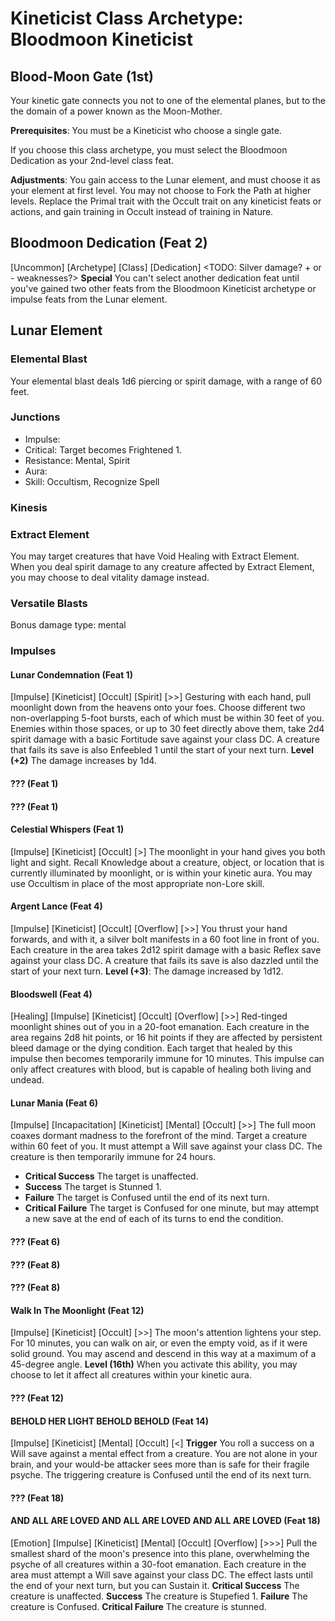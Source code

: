 # Kineticist Class Archetype: Bloodmoon Kineticist
## Blood-Moon Gate (1st)
Your kinetic gate connects you not to one of the elemental planes, but to the
the domain of a power known as the Moon-Mother.

**Prerequisites**: You must be a Kineticist who choose a single gate.

If you choose this class archetype, you must select the Bloodmoon Dedication as
your 2nd-level class feat.

**Adjustments**: You gain access to the Lunar element, and must choose it as
your element at first level. You may not choose to Fork the Path at higher
levels. Replace the Primal trait with the Occult trait on any kineticist feats
or actions, and gain training in Occult instead of training in Nature.

## Bloodmoon Dedication (Feat 2)
[Uncommon] [Archetype] [Class] [Dedication]
<TODO: Silver damage? + or - weaknesses?>
**Special** You can't select another dedication feat until you've gained two
other feats from the Bloodmoon Kineticist archetype or impulse feats from the
Lunar element.

## Lunar Element
### Elemental Blast
Your elemental blast deals 1d6 piercing or spirit damage, with a range of 60
feet.

### Junctions
- Impulse:
- Critical: Target becomes Frightened 1.
- Resistance: Mental, Spirit
- Aura:
- Skill: Occultism, Recognize Spell

### Kinesis
<TODO>

### Extract Element
You may target creatures that have Void Healing with Extract Element. When you
deal spirit damage to any creature affected by Extract Element, you may choose
to deal vitality damage instead.

### Versatile Blasts
Bonus damage type: mental

### Impulses
#### Lunar Condemnation (Feat 1)
[Impulse] [Kineticist] [Occult] [Spirit] [>>]
Gesturing with each hand, pull moonlight down from the heavens onto your foes.
Choose different two non-overlapping 5-foot bursts, each of which must be within
30 feet of you. Enemies within those spaces, or up to 30 feet directly above
them, take 2d4 spirit damage with a basic Fortitude save against your class DC.
A creature that fails its save is also Enfeebled 1 until the start of your next
turn.
**Level (+2)** The damage increases by 1d4.

#### ??? (Feat 1)

#### ??? (Feat 1)

#### Celestial Whispers (Feat 1)
[Impulse] [Kineticist] [Occult] [>]
The moonlight in your hand gives you both light and sight. Recall Knowledge
about a creature, object, or location that is currently illuminated by moonlight,
or is within your kinetic aura. You may use Occultism in place of the most
appropriate non-Lore skill.

#### Argent Lance (Feat 4)
[Impulse] [Kineticist] [Occult] [Overflow] [>>]
You thrust your hand forwards, and with it, a silver bolt manifests in a 60 foot
line in front of you. Each creature in the area takes 2d12 spirit damage with a
basic Reflex save against your class DC. A creature that fails its save is also
dazzled until the start of your next turn.
**Level (+3)**: The damage increased by 1d12.

#### Bloodswell (Feat 4)
[Healing] [Impulse] [Kineticist] [Occult] [Overflow] [>>]
Red-tinged moonlight shines out of you in a 20-foot emanation. Each creature in
the area regains 2d8 hit points, or 16 hit points if they are affected by
persistent bleed damage or the dying condition. Each target that healed by this
impulse then becomes temporarily immune for 10 minutes. This impulse can only
affect creatures with blood, but is capable of healing both living and undead.

#### Lunar Mania (Feat 6)
[Impulse] [Incapacitation] [Kineticist] [Mental] [Occult] [>>]
The full moon coaxes dormant madness to the forefront of the mind. Target a
creature within 60 feet of you. It must attempt a Will save against your
class DC. The creature is then temporarily immune for 24 hours.
- **Critical Success** The target is unaffected.
- **Success** The target is Stunned 1.
- **Failure** The target is Confused until the end of its next turn.
- **Critical Failure** The target is Confused for one minute, but may attempt a
  new save at the end of each of its turns to end the condition.

#### ??? (Feat 6)

#### ??? (Feat 8)

#### ??? (Feat 8)

#### Walk In The Moonlight (Feat 12)
[Impulse] [Kineticist] [Occult] [>>]
The moon's attention lightens your step. For 10 minutes, you can walk on air, or
even the empty void, as if it were solid ground. You may ascend and descend in
this way at a maximum of a 45-degree angle.
**Level (16th)** When you activate this ability, you may choose to let it affect
all creatures within your kinetic aura.

#### ??? (Feat 12)

#### BEHOLD HER LIGHT BEHOLD BEHOLD (Feat 14)
[Impulse] [Kineticist] [Mental] [Occult] [<]
**Trigger** You roll a success on a Will save against a mental effect from a
creature.
You are not alone in your brain, and your would-be attacker sees more than is
safe for their fragile psyche. The triggering creature is Confused until the
end of its next turn.

#### ??? (Feat 18)

#### AND ALL ARE LOVED AND ALL ARE LOVED AND ALL ARE LOVED (Feat 18)
[Emotion] [Impulse] [Kineticist] [Mental] [Occult] [Overflow] [>>>]
Pull the smallest shard of the moon's presence into this plane, overwhelming the
psyche of all creatures within a 30-foot emanation. Each creature in the area
must attempt a Will save against your class DC. The effect lasts until the end
of your next turn, but you can Sustain it.
**Critical Success** The creature is unaffected.
**Success** The creature is Stupefied 1.
**Failure** The creature is Confused.
**Critical Failure** The creature is stunned.

